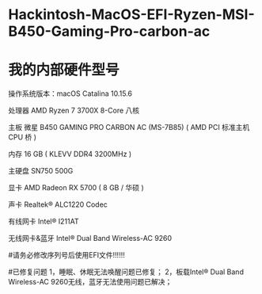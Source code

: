 # Hackintosh-MacOS-EFI-Ryzen-MSI-B450-Gaming-Pro-carbon-ac
# 我的内部硬件型号
操作系统版本：macOS Catalina 10.15.6
	
处理器	AMD Ryzen 7 3700X 8-Core 八核

主板	微星 B450 GAMING PRO CARBON AC (MS-7B85) ( AMD PCI 标准主机 CPU 桥 )

内存	16 GB ( KLEVV DDR4 3200MHz )

主硬盘	SN750 500G

显卡	AMD Radeon RX 5700 ( 8 GB / 华硕 )

声卡	Realtek® ALC1220 Codec

有线网卡      Intel® I211AT

无线网卡&蓝牙  Intel® Dual Band Wireless-AC 9260

#请务必修改序列号后使用EFI文件!!!!!!

#已修复问题
1，睡眠、休眠无法唤醒问题已修复；
2，板载Intel® Dual Band Wireless-AC 9260无线，蓝牙无法使用问题已解决；

